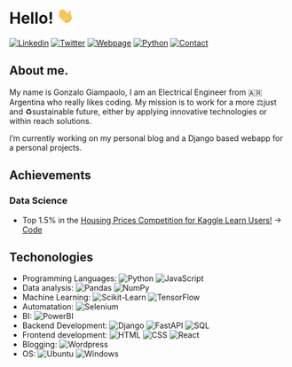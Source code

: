 # Hello! <img src="https://raw.githubusercontent.com/ABSphreak/ABSphreak/master/gifs/Hi.gif" width="30px"></h2>

[![Linkedin](https://img.shields.io/badge/MY%20PROFILE-Linkedin-blue?style=for-the-badge&logo=linkedin)](https://www.linkedin.com/in/gonzalo-giampaolo/)
[![Twitter](https://img.shields.io/badge/FOLLOW%20ME-Twitter-lightblue?style=for-the-badge&logo=twitter)](https://twitter.com/Giampa_ok)
[![Webpage](https://img.shields.io/badge/MY%20BLOG-Webpage-orange?style=for-the-badge&logo=blogger)](https://gonzalogiampaolo.com)
[![Python](https://img.shields.io/badge/MY%20ML-Webpage-succes?style=for-the-badge&logo=python&logoColor=white)](http://giampa.pythonanywhere.com/)
[![Contact](https://img.shields.io/badge/CONTACT-MAIL-red?style=for-the-badge&logo=gmail&logoColor=white)](mailto:contact@gonzalogiampaolo.com)



## About me.
My name is Gonzalo Giampaolo, I am an Electrical Engineer from 🇦🇷 Argentina who really likes coding.
My mission is to work for a more ⚖️just  and ♻️sustainable future, either by applying innovative technologies or within reach solutions.

I’m currently working on my personal blog and a Django based webapp for a personal projects.

## Achievements
### Data Science
- Top 1.5% in the [Housing Prices Competition for Kaggle Learn Users!](https://www.kaggle.com/competitions/home-data-for-ml-course/leaderboard?search=Gonzalo+Giampaolo) -> [Code](https://github.com/giampa-code/housing_price_kaggle)

## Techonologies





- Programming Languages: ![Python](https://img.shields.io/badge/Python-grey?style=flat&logo=python&logoColor=white) ![JavaScript](https://img.shields.io/badge/JavaScript-grey?style=flat&logo=javascript&logoColor=white)
- Data analysis: ![Pandas](https://img.shields.io/badge/Pandas-grey?style=flat&logo=pandas&logoColor=white) ![NumPy](https://img.shields.io/badge/Numpy-grey?style=flat&logo=numpy&logoColor=white)
- Machine Learning: ![Scikit-Learn](https://img.shields.io/badge/Scikit-learn-grey?style=flat&logo=scikitlearn&logoColor=white) ![TensorFlow](https://img.shields.io/badge/TensorFlow-grey?style=flat&logo=tensorflow&logoColor=white)
- Automatation: ![Selenium](https://img.shields.io/badge/Selenium-grey?style=flat&logo=selenium&logoColor=white)
- BI: ![PowerBI](https://img.shields.io/badge/PowerBI-grey?style=flat&logo=powerbi&logoColor=white)
- Backend Development: ![Django](https://img.shields.io/badge/Django-grey?style=flat&logo=django&logoColor=white) ![FastAPI](https://img.shields.io/badge/FastAPI-grey?style=flat&logo=fastapi&logoColor=white) ![SQL](https://img.shields.io/badge/SQL-grey?style=flat&logo=postgresql&logoColor=white)
- Frontend development: ![HTML](https://img.shields.io/badge/HTML-grey?style=flat&logo=html5&logoColor=white) ![CSS](https://img.shields.io/badge/CSS-grey?style=flat&logo=css3&logoColor=white) ![React](https://img.shields.io/badge/React%20(in%20process)-grey?style=flat&logo=react&logoColor=white)
- Blogging: ![Wordpress](https://img.shields.io/badge/Wordpress-grey?style=flat&logo=wordpress&logoColor=white)
- OS: ![Ubuntu](https://img.shields.io/badge/Ubuntu-grey?style=flat&logo=ubuntu&logoColor=white) ![Windows](https://img.shields.io/badge/Windows-grey?style=flat&logo=windows&logoColor=white)


<!-- Resources IN CASE YOU NEED THEM! -->
<!-- Icons: https://simpleicons.org/ -->
<!-- GitHub Stats: https://github.com/anuraghazra/github-readme-stats -->
<!-- Emojis: https://emojipedia.org/emoji/ -->
<!-- HTML Emojis: https://www.fileformat.info/index.htm -->
<!-- Shields: https://shields.io/ -->
<!-- Awesome GitHub Profile README: https://github.com/abhisheknaiidu/awesome-github-profile-readme -->

